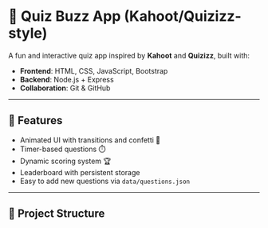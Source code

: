 # 🎉 Quiz Buzz App (Kahoot/Quizizz-style)

A fun and interactive quiz app inspired by **Kahoot** and **Quizizz**, built with:
- **Frontend**: HTML, CSS, JavaScript, Bootstrap
- **Backend**: Node.js + Express
- **Collaboration**: Git & GitHub

---

## 🚀 Features
- Animated UI with transitions and confetti 🎊
- Timer-based questions ⏱️
- Dynamic scoring system 🏆
- Leaderboard with persistent storage
- Easy to add new questions via `data/questions.json`

---

## 📂 Project Structure
